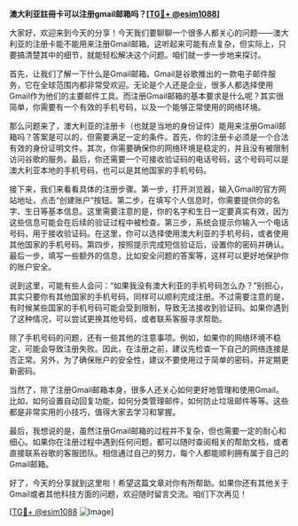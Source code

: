 **澳大利亚註冊卡可以注册gmail邮箱吗？[[TG💪+ @esim1088](https://t.me/s/esim1088)]**

大家好，欢迎来到今天的分享！今天我们要聊聊一个很多人都关心的问题——澳大利亚的注册卡能不能用来注册Gmail邮箱。这听起来可能有点复杂，但实际上，只要搞清楚其中的细节，就能轻松解决这个问题。咱们就一步一步地来探讨。

首先，让我们了解一下什么是Gmail邮箱。Gmail是谷歌推出的一款电子邮件服务，它在全球范围内都非常受欢迎。无论是个人还是企业，很多人都选择使用Gmail作为他们的主要邮件工具。而注册Gmail邮箱的基本要求是什么呢？其实很简单，你需要有一个有效的手机号码，以及一个能够正常使用的网络环境。

那么问题来了，澳大利亚的注册卡（也就是当地的身份证件）能用来注册Gmail邮箱吗？答案是可以的，但需要满足一定的条件。首先，你的注册卡必须是一个合法有效的身份证明文件。其次，你需要确保你的网络环境是稳定的，并且没有被限制访问谷歌的服务。最后，你还需要一个可接收验证码的电话号码，这个号码可以是澳大利亚本地的手机号码，也可以是其他国家的手机号码。

接下来，我们来看看具体的注册步骤。第一步，打开浏览器，输入Gmail的官方网站地址，点击“创建账户”按钮。第二步，在填写个人信息时，你需要提供你的名字、生日等基本信息。这里需要注意的是，你的名字和生日一定要真实有效，因为这些信息可能会在后续的验证过程中被检查。第三步，系统会提示你输入一个电话号码，用于接收验证码。在这里，你可以选择使用澳大利亚的手机号码，或者使用其他国家的手机号码。第四步，按照提示完成短信验证后，设置你的密码并确认。最后一步，填写一些额外的信息，比如安全问题的答案等，这样可以更好地保护你的账户安全。

说到这里，可能有些人会问：“如果我没有澳大利亚的手机号码怎么办？”别担心，其实只要你有其他国家的手机号码，同样可以顺利完成注册。不过需要注意的是，有时候某些国家的手机号码可能会受到限制，导致无法接收到验证码。如果你遇到了这种情况，可以尝试更换其他号码，或者联系客服寻求帮助。

除了手机号码的问题，还有一些其他的注意事项。例如，如果你的网络环境不稳定，可能会导致注册失败。因此，在注册之前，建议先检查一下自己的网络连接是否正常。另外，为了确保账户的安全性，建议不要使用过于简单的密码，并定期更新密码。

当然了，除了注册Gmail邮箱本身，很多人还关心如何更好地管理和使用Gmail。比如，如何设置自动回复功能，如何分类管理邮件，如何防止垃圾邮件等等。这些都是非常实用的小技巧，值得大家去学习和掌握。

最后，我想说的是，虽然注册Gmail邮箱的过程并不复杂，但也需要一定的耐心和细心。如果你在注册过程中遇到任何问题，都可以随时查阅相关的帮助文档，或者直接联系谷歌的客服团队。相信通过自己的努力，每个人都能顺利拥有属于自己的Gmail邮箱。

好了，今天的分享就到这里啦！希望这篇文章对你有所帮助。如果你还有其他关于Gmail或者其他科技方面的问题，欢迎随时留言交流。咱们下次再见！

[[TG💪+ @esim1088](https://t.me/s/esim1088) ![Image](https://i.postimg.cc/4NQfJmqS/Snipaste-2025-05-13-00-14-12.png)]